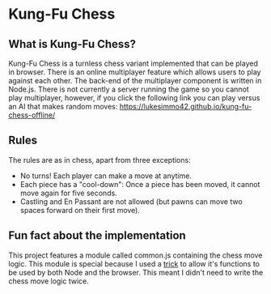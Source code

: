 # Kung-Fu Chess
## What is Kung-Fu Chess?
Kung-Fu Chess is a turnless chess variant implemented that can be played in browser. There is an online multiplayer feature which allows users to play against each other. The back-end of the multiplayer component is written in Node.js. There is not currently a server running the game so you cannot play multiplayer, however, if you click the following link you can play versus an AI that makes random moves: https://lukesimmo42.github.io/kung-fu-chess-offline/

## Rules
The rules are as in chess, apart from three exceptions:

   * No turns! Each player can make a move at anytime.
   * Each piece has a "cool-down": Once a piece has been moved, it cannot move again for five seconds.
   * Castling and En Passant are not allowed (but pawns can move two spaces forward on their first move).
   
## Fun fact about the implementation
This project features a module called common.js containing the chess move logic. This module is special because I used a [trick](https://stackoverflow.com/questions/3225251/how-can-i-share-code-between-node-js-and-the-browser?answertab=oldest#tab-top) to allow it's functions to be used by both Node and the browser. This meant I didn't need to write the chess move logic twice.
